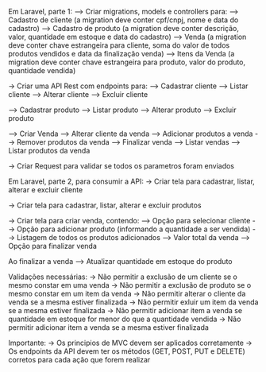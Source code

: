Em Laravel, parte 1:
--> Criar migrations, models e controllers para:
--> Cadastro de cliente (a migration deve conter cpf/cnpj, nome e data do cadastro)
--> Cadastro de produto (a migration deve conter descrição, valor, quantidade em estoque e data do cadastro)
--> Venda (a migration deve conter chave estrangeira para cliente, soma do valor de todos produtos vendidos 
										e data da finalização venda)
--> Itens da Venda (a migration deve conter chave estrangeira para produto, valor do produto, quantidade vendida)

-> Criar uma API Rest com endpoints para:
--> Cadastrar cliente
--> Listar cliente
--> Alterar cliente
--> Excluir cliente

--> Cadastrar produto
--> Listar produto
--> Alterar produto
--> Excluir produto

--> Criar Venda
--> Alterar cliente da venda
--> Adicionar produtos a venda
--> Remover produtos da venda
--> Finalizar venda
--> Listar vendas
--> Listar produtos da venda

-> Criar Request para validar se todos os parametros foram enviados



Em Laravel, parte 2, para consumir a API:
-> Criar tela para cadastrar, listar, alterar e excluir cliente

-> Criar tela para cadastrar, listar, alterar e excluir produtos

-> Criar tela para criar venda, contendo:
--> Opção para selecionar cliente
--> Opção para adicionar produto (informando a quantidade a ser vendida)
--> Listagem de todos os produtos adicionados
--> Valor total da venda
--> Opção para finalizar venda

Ao finalizar a venda
--> Atualizar quantidade em estoque do produto

Validações necessárias:
-> Não permitir a exclusão de um cliente se o mesmo constar em uma venda
-> Não permitir a exclusão de produto se o mesmo constar em um item da venda
-> Não permitir alterar o cliente da venda se a mesma estiver finalizada
-> Não permitir exluir um item da venda se a mesma estiver finalizada
-> Não permitir adicionar item a venda se quantidade em estoque for menor do que a quantidade vendida
-> Não permitir adicionar item a venda se a mesma estiver finalizada

Importante:
-> Os principios de MVC devem ser aplicados corretamente
-> Os endpoints da API devem ter os métodos (GET, POST, PUT e DELETE) corretos para cada ação que forem realizar
